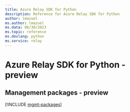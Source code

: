 ```yaml
---
title: Azure Relay SDK for Python
description: Reference for Azure Relay SDK for Python
author: lmazuel
ms.author: lmazuel
ms.data: 06/30/2023
ms.topic: reference
ms.devlang: python
ms.service: relay
---
```

# Azure Relay SDK for Python - preview

## Management packages - preview
[!INCLUDE [mgmt-packages](relay-mgmt-index.md)]